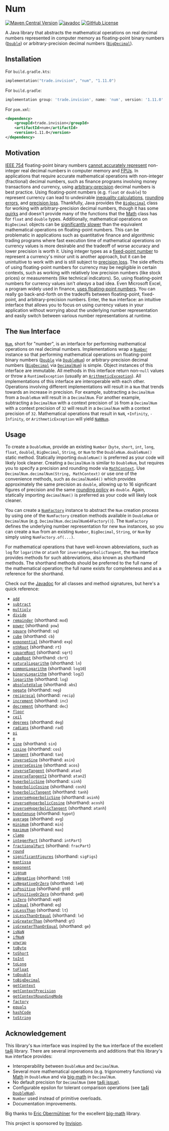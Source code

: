 # Num

[![Maven Central Version](https://img.shields.io/maven-central/v/trade.invision/num)](https://central.sonatype.com/artifact/trade.invision/num)
[![javadoc](https://javadoc.io/badge2/trade.invision/num/javadoc.svg)](https://javadoc.io/doc/trade.invision/num)
[![GitHub License](https://img.shields.io/github/license/invision-trading/num)](https://github.com/invision-trading/num/blob/main/LICENSE.txt)

A Java library that abstracts the mathematical operations on real decimal numbers represented in computer memory as
floating-point binary numbers
([`Double`](https://docs.oracle.com/en/java/javase/21/docs/api/java.base/java/lang/Double.html)) or arbitrary-precision
decimal numbers
([`BigDecimal`](https://docs.oracle.com/en/java/javase/21/docs/api/java.base/java/math/BigDecimal.html)).

## Installation

For `build.gradle.kts`:

```kotlin
implementation("trade.invision", "num", "1.11.0")
```

For `build.gradle`:

```groovy
implementation group: 'trade.invision', name: 'num', version: '1.11.0'
```

For `pom.xml`:

```xml
<dependency>
    <groupId>trade.invision</groupId>
    <artifactId>num</artifactId>
    <version>1.11.0</version>
</dependency>
```

## Motivation

[IEEE 754](https://en.wikipedia.org/wiki/IEEE_754) floating-point binary numbers
[cannot accurately represent](https://en.wikipedia.org/wiki/Floating-point_arithmetic#Accuracy_problems)
non-integer real decimal numbers in computer memory and [FPUs](https://en.wikipedia.org/wiki/Floating-point_unit). In
applications that require accurate mathematical operations with non-integer (fractional) decimal numbers, such as
finance programs involving money transactions and currency, using
[arbitrary-precision](https://en.wikipedia.org/wiki/Arbitrary-precision_arithmetic) decimal numbers is best practice.
Using floating-point numbers (e.g. `float` or `double`) to represent currency can lead to undesirable
[inequality calculations](https://0.30000000000000004.com/),
[rounding errors](https://stackoverflow.com/a/3730040/4352701), and
[precision loss](https://ta4j.github.io/ta4j-wiki/Num.html#choosing-the-right-num-implementation). Thankfully, Java
provides the [`BigDecimal`](https://docs.oracle.com/en/java/javase/21/docs/api/java.base/java/math/BigDecimal.html)
class for working with arbitrary-precision decimal numbers, though it has some
[quirks](https://blogs.oracle.com/javamagazine/post/four-common-pitfalls-of-the-bigdecimal-class-and-how-to-avoid-them)
and doesn't provide many of the functions that the
[Math](https://docs.oracle.com/en/java/javase/21/docs/api/java.base/java/lang/Math.html) class has for `float` and
`double` types. Additionally, mathematical operations on `BigDecimal` objects can be
[significantly slower](http://blog.vanillajava.blog/2024/11/overview-many-developers-consider.html) than the equivalent
mathematical operations on floating-point numbers. This can be problematic in applications such as quantitative finance
and algorithmic trading programs where fast execution time of mathematical operations on currency values is more
desirable and the tradeoff of worse accuracy and lower precision is worth it. Using integer types as a
[fixed-point number](https://en.wikipedia.org/wiki/Fixed-point_arithmetic) to represent a currency's minor unit is
another approach, but it can be unintuitive to work with and is still subject to
[precision loss](https://news.ycombinator.com/item?id=15811730). The side effects of using floating-point numbers for
currency may be negligible in certain contexts, such as working with relatively low precision numbers (like stock
prices) or measurements (like technical indicators). So, using floating-point numbers for currency values isn't _always_
a bad idea. Even Microsoft Excel, a program widely used in finance,
[uses floating-point numbers](https://learn.microsoft.com/en-us/office/troubleshoot/excel/floating-point-arithmetic-inaccurate-result).
You can really go back-and-forth on the tradeoffs between floating-point, fixed-point, and arbitrary-precision numbers.
Enter, the `Num` interface: an intuitive interface that allows you to focus on using currency values in your application
without worrying about the underlying number representation and easily switch between various number representations
at runtime.

## The `Num` Interface

[`Num`](src/main/java/trade/invision/num/Num.java), short for "number", is an interface for performing mathematical
operations on real decimal numbers. Implementations wrap a
[`Number`](https://docs.oracle.com/en/java/javase/21/docs/api/java.base/java/lang/Number.html) instance so that
performing mathematical operations on floating-point binary numbers
([`Double`](https://docs.oracle.com/en/java/javase/21/docs/api/java.base/java/lang/Double.html) via
[`DoubleNum`](src/main/java/trade/invision/num/DoubleNum.java)) or arbitrary-precision decimal numbers
([`BigDecimal`](https://docs.oracle.com/en/java/javase/21/docs/api/java.base/java/math/BigDecimal.html) via
[`DecimalNum`](src/main/java/trade/invision/num/DecimalNum.java)) is simple. Object instances of this interface are
immutable. All methods in this interface return non-`null` values or throw a `RuntimeException` (usually an
[`ArithmeticException`](https://docs.oracle.com/en/java/javase/21/docs/api/java.base/java/lang/ArithmeticException.html)).
All implementations of this interface are interoperable with each other. Operations involving different
implementations will result in a `Num` that trends towards an increase in precision. For example, subtracting a
`DecimalNum` from a `DoubleNum` will result in a `DecimalNum`. For another example, subtracting a `DecimalNum` with a
context precision of `16` from a `DecimalNum` with a context precision of `32` will result in a `DecimalNum` with a
context precision of `32`. Mathematical operations that result in `NaN`, `+Infinity`, `-Infinity`, or
`ArithmeticException` will yield [`NaNNum`](src/main/java/trade/invision/num/NaNNum.java).

## Usage

To create a `DoubleNum`, provide an existing `Number` (`byte`, `short`, `int`, `long`, `float`, `double`), `BigDecimal`,
`String`, or `Num` to the `DoubleNum.doubleNum()` static method. Statically importing `doubleNum()` is preferred as your
code will likely look cleaner. Creating a `DecimalNum` is similar to `DoubleNum`, but requires you to specify a
precision and rounding mode via
[`MathContext`](https://docs.oracle.com/en/java/javase/21/docs/api/java.base/java/math/MathContext.html). Use
`DecimalNum.decimalNum(String, MathContext)` or use one of the convenience methods, such as `decimalNum64()` which
provides approximately the same precision as `double`, allowing up to 16 significant figures of precision and the same
[rounding policy](https://docs.oracle.com/en/java/javase/21/docs/api/java.base/java/math/RoundingMode.html#HALF_EVEN) as
`double`. Again, statically importing `decimalNum()` is preferred as your code will likely look cleaner.

You can create a [`NumFactory`](src/main/java/trade/invision/num/NumFactory.java) instance to abstract the `Num`
creation process by using one of the `NumFactory` creation methods available in `DoubleNum` or `DecimalNum` (e.g.
`DecimalNum.decimalNum64Factory()`). The `NumFactory` defines the underlying number representation for new `Num`
instances, so you can create a `Num` from an existing `Number`, `BigDecimal`, `String`, or `Num` by simply using
`NumFactory.of(...)`.

For mathematical operations that have well-known abbreviations, such as `log` for `logarithm` or `atanh` for
`inverseHyperbolicTangent`, the `Num` interface provides methods for such abbreviations, also known as shorthand
methods. The shorthand methods should be preferred to the full name of the mathematical operation; the full name
exists for completeness and as a reference for the shorthand.

Check out the [Javadoc](https://javadoc.io/doc/trade.invision/num) for all classes and method signatures, but here's a
quick reference:

- [`add`](https://javadoc.io/doc/trade.invision/num/latest/trade/invision/num/Num.html#add(trade.invision.num.Num))
- [`subtract`](https://javadoc.io/doc/trade.invision/num/latest/trade/invision/num/Num.html#subtract(trade.invision.num.Num))
- [`multiply`](https://javadoc.io/doc/trade.invision/num/latest/trade/invision/num/Num.html#multiply(trade.invision.num.Num))
- [`divide`](https://javadoc.io/doc/trade.invision/num/latest/trade/invision/num/Num.html#divide(trade.invision.num.Num))
- [`remainder`](https://javadoc.io/doc/trade.invision/num/latest/trade/invision/num/Num.html#remainder(trade.invision.num.Num)) (shorthand: `mod`)
- [`power`](https://javadoc.io/doc/trade.invision/num/latest/trade/invision/num/Num.html#power(trade.invision.num.Num)) (shorthand: `pow`)
- [`square`](https://javadoc.io/doc/trade.invision/num/latest/trade/invision/num/Num.html#square()) (shorthand: `sq`)
- [`cube`](https://javadoc.io/doc/trade.invision/num/latest/trade/invision/num/Num.html#cube()) (shorthand: `cb`)
- [`exponential`](https://javadoc.io/doc/trade.invision/num/latest/trade/invision/num/Num.html#exponential()) (shorthand: `exp`)
- [`nthRoot`](https://javadoc.io/doc/trade.invision/num/latest/trade/invision/num/Num.html#nthRoot(trade.invision.num.Num)) (shorthand: `rt`)
- [`squareRoot`](https://javadoc.io/doc/trade.invision/num/latest/trade/invision/num/Num.html#squareRoot()) (shorthand: `sqrt`)
- [`cubeRoot`](https://javadoc.io/doc/trade.invision/num/latest/trade/invision/num/Num.html#cubeRoot()) (shorthand: `cbrt`)
- [`naturalLogarithm`](https://javadoc.io/doc/trade.invision/num/latest/trade/invision/num/Num.html#naturalLogarithm()) (shorthand: `ln`)
- [`commonLogarithm`](https://javadoc.io/doc/trade.invision/num/latest/trade/invision/num/Num.html#commonLogarithm()) (shorthand: `log10`)
- [`binaryLogarithm`](https://javadoc.io/doc/trade.invision/num/latest/trade/invision/num/Num.html#binaryLogarithm()) (shorthand: `log2`)
- [`logarithm`](https://javadoc.io/doc/trade.invision/num/latest/trade/invision/num/Num.html#logarithm(trade.invision.num.Num)) (shorthand: `log`)
- [`absoluteValue`](https://javadoc.io/doc/trade.invision/num/latest/trade/invision/num/Num.html#absoluteValue()) (shorthand: `abs`)
- [`negate`](https://javadoc.io/doc/trade.invision/num/latest/trade/invision/num/Num.html#negate()) (shorthand: `neg`)
- [`reciprocal`](https://javadoc.io/doc/trade.invision/num/latest/trade/invision/num/Num.html#reciprocal()) (shorthand: `recip`)
- [`increment`](https://javadoc.io/doc/trade.invision/num/latest/trade/invision/num/Num.html#increment()) (shorthand: `inc`)
- [`decrement`](https://javadoc.io/doc/trade.invision/num/latest/trade/invision/num/Num.html#decrement()) (shorthand: `dec`)
- [`floor`](https://javadoc.io/doc/trade.invision/num/latest/trade/invision/num/Num.html#floor())
- [`ceil`](https://javadoc.io/doc/trade.invision/num/latest/trade/invision/num/Num.html#ceil())
- [`degrees`](https://javadoc.io/doc/trade.invision/num/latest/trade/invision/num/Num.html#degrees()) (shorthand: `deg`)
- [`radians`](https://javadoc.io/doc/trade.invision/num/latest/trade/invision/num/Num.html#radians()) (shorthand: `rad`)
- [`pi`](https://javadoc.io/doc/trade.invision/num/latest/trade/invision/num/Num.html#pi())
- [`e`](https://javadoc.io/doc/trade.invision/num/latest/trade/invision/num/Num.html#e())
- [`sine`](https://javadoc.io/doc/trade.invision/num/latest/trade/invision/num/Num.html#sine()) (shorthand: `sin`)
- [`cosine`](https://javadoc.io/doc/trade.invision/num/latest/trade/invision/num/Num.html#cosine()) (shorthand: `cos`)
- [`tangent`](https://javadoc.io/doc/trade.invision/num/latest/trade/invision/num/Num.html#tangent()) (shorthand: `tan`)
- [`inverseSine`](https://javadoc.io/doc/trade.invision/num/latest/trade/invision/num/Num.html#inverseSine()) (shorthand: `asin`)
- [`inverseCosine`](https://javadoc.io/doc/trade.invision/num/latest/trade/invision/num/Num.html#inverseCosine()) (shorthand: `acos`)
- [`inverseTangent`](https://javadoc.io/doc/trade.invision/num/latest/trade/invision/num/Num.html#inverseTangent()) (shorthand: `atan`)
- [`inverseTangent2`](https://javadoc.io/doc/trade.invision/num/latest/trade/invision/num/Num.html#inverseTangent2(trade.invision.num.Num)) (shorthand: `atan2`)
- [`hyperbolicSine`](https://javadoc.io/doc/trade.invision/num/latest/trade/invision/num/Num.html#hyperbolicSine()) (shorthand: `sinh`)
- [`hyperbolicCosine`](https://javadoc.io/doc/trade.invision/num/latest/trade/invision/num/Num.html#hyperbolicCosine()) (shorthand: `cosh`)
- [`hyperbolicTangent`](https://javadoc.io/doc/trade.invision/num/latest/trade/invision/num/Num.html#hyperbolicTangent()) (shorthand: `tanh`)
- [`inverseHyperbolicSine`](https://javadoc.io/doc/trade.invision/num/latest/trade/invision/num/Num.html#inverseHyperbolicSine()) (shorthand: `asinh`)
- [`inverseHyperbolicCosine`](https://javadoc.io/doc/trade.invision/num/latest/trade/invision/num/Num.html#inverseHyperbolicCosine()) (shorthand: `acosh`)
- [`inverseHyperbolicTangent`](https://javadoc.io/doc/trade.invision/num/latest/trade/invision/num/Num.html#inverseHyperbolicTangent()) (shorthand: `atanh`)
- [`hypotenuse`](https://javadoc.io/doc/trade.invision/num/latest/trade/invision/num/Num.html#hypotenuse(trade.invision.num.Num)) (shorthand: `hypot`)
- [`average`](https://javadoc.io/doc/trade.invision/num/latest/trade/invision/num/Num.html#average(trade.invision.num.Num)) (shorthand: `avg`)
- [`minimum`](https://javadoc.io/doc/trade.invision/num/latest/trade/invision/num/Num.html#minimum(trade.invision.num.Num)) (shorthand: `min`)
- [`maximum`](https://javadoc.io/doc/trade.invision/num/latest/trade/invision/num/Num.html#maximum(trade.invision.num.Num)) (shorthand: `max`)
- [`clamp`](https://javadoc.io/doc/trade.invision/num/latest/trade/invision/num/Num.html#clamp(trade.invision.num.Num,trade.invision.num.Num))
- [`integerPart`](https://javadoc.io/doc/trade.invision/num/latest/trade/invision/num/Num.html#integerPart()) (shorthand: `intPart`)
- [`fractionalPart`](https://javadoc.io/doc/trade.invision/num/latest/trade/invision/num/Num.html#fractionalPart()) (shorthand: `fracPart`)
- [`round`](https://javadoc.io/doc/trade.invision/num/latest/trade/invision/num/Num.html#round())
- [`significantFigures`](https://javadoc.io/doc/trade.invision/num/latest/trade/invision/num/Num.html#significantFigures()) (shorthand: `sigFigs`)
- [`mantissa`](https://javadoc.io/doc/trade.invision/num/latest/trade/invision/num/Num.html#mantissa())
- [`exponent`](https://javadoc.io/doc/trade.invision/num/latest/trade/invision/num/Num.html#exponent())
- [`signum`](https://javadoc.io/doc/trade.invision/num/latest/trade/invision/num/Num.html#signum())
- [`isNegative`](https://javadoc.io/doc/trade.invision/num/latest/trade/invision/num/Num.html#isNegative()) (shorthand: `lt0`)
- [`isNegativeOrZero`](https://javadoc.io/doc/trade.invision/num/latest/trade/invision/num/Num.html#isNegativeOrZero()) (shorthand: `le0`)
- [`isPositive`](https://javadoc.io/doc/trade.invision/num/latest/trade/invision/num/Num.html#isPositive()) (shorthand: `gt0`)
- [`isPositiveOrZero`](https://javadoc.io/doc/trade.invision/num/latest/trade/invision/num/Num.html#isPositiveOrZero()) (shorthand: `ge0`)
- [`isZero`](https://javadoc.io/doc/trade.invision/num/latest/trade/invision/num/Num.html#isZero()) (shorthand: `eq0`)
- [`isEqual`](https://javadoc.io/doc/trade.invision/num/latest/trade/invision/num/Num.html#isEqual(trade.invision.num.Num)) (shorthand: `eq`)
- [`isLessThan`](https://javadoc.io/doc/trade.invision/num/latest/trade/invision/num/Num.html#isLessThan(trade.invision.num.Num)) (shorthand: `lt`)
- [`isLessThanOrEqual`](https://javadoc.io/doc/trade.invision/num/latest/trade/invision/num/Num.html#isLessThanOrEqual(trade.invision.num.Num)) (shorthand: `le`)
- [`isGreaterThan`](https://javadoc.io/doc/trade.invision/num/latest/trade/invision/num/Num.html#isGreaterThan(trade.invision.num.Num)) (shorthand: `gt`)
- [`isGreaterThanOrEqual`](https://javadoc.io/doc/trade.invision/num/latest/trade/invision/num/Num.html#isGreaterThanOrEqual(trade.invision.num.Num)) (shorthand: `ge`)
- [`isNaN`](https://javadoc.io/doc/trade.invision/num/latest/trade/invision/num/Num.html#isNaN())
- [`ifNaN`](https://javadoc.io/doc/trade.invision/num/latest/trade/invision/num/Num.html#ifNaN(trade.invision.num.Num))
- [`unwrap`](https://javadoc.io/doc/trade.invision/num/latest/trade/invision/num/Num.html#unwrap())
- [`toByte`](https://javadoc.io/doc/trade.invision/num/latest/trade/invision/num/Num.html#toByte())
- [`toShort`](https://javadoc.io/doc/trade.invision/num/latest/trade/invision/num/Num.html#toShort())
- [`toInt`](https://javadoc.io/doc/trade.invision/num/latest/trade/invision/num/Num.html#toInt())
- [`toLong`](https://javadoc.io/doc/trade.invision/num/latest/trade/invision/num/Num.html#toLong())
- [`toFloat`](https://javadoc.io/doc/trade.invision/num/latest/trade/invision/num/Num.html#toFloat())
- [`toDouble`](https://javadoc.io/doc/trade.invision/num/latest/trade/invision/num/Num.html#toDouble())
- [`toBigDecimal`](https://javadoc.io/doc/trade.invision/num/latest/trade/invision/num/Num.html#toBigDecimal())
- [`getContext`](https://javadoc.io/doc/trade.invision/num/latest/trade/invision/num/Num.html#getContext())
- [`getContextPrecision`](https://javadoc.io/doc/trade.invision/num/latest/trade/invision/num/Num.html#getContextPrecision())
- [`getContextRoundingMode`](https://javadoc.io/doc/trade.invision/num/latest/trade/invision/num/Num.html#getContextRoundingMode())
- [`factory`](https://javadoc.io/doc/trade.invision/num/latest/trade/invision/num/Num.html#factory())
- [`equals`](https://javadoc.io/doc/trade.invision/num/latest/trade/invision/num/Num.html#equals(java.lang.Object))
- [`hashCode`](https://javadoc.io/doc/trade.invision/num/latest/trade/invision/num/Num.html#hashCode())
- [`toString`](https://javadoc.io/doc/trade.invision/num/latest/trade/invision/num/Num.html#toString())

## Acknowledgement

This library's `Num` interface was inspired by the `Num` interface of the excellent [ta4j](https://github.com/ta4j/ta4j)
library. There are several improvements and additions that this library's `Num` interface provides:

- Interoperability between `DoubleNum` and `DecimalNum`.
- Several more mathematical operations (e.g. trigonometry functions) via
  [Math](https://docs.oracle.com/en/java/javase/21/docs/api/java.base/java/lang/Math.html) in `DoubleNum` and via
  [big-math](https://github.com/eobermuhlner/big-math) in `DecimalNum`.
- No default precision for `DecimalNum` (see [ta4j issue](https://github.com/ta4j/ta4j/issues/1086)).
- Configurable epsilon for tolerant comparison operations (see [ta4j
  `DoubleNum`](https://github.com/ta4j/ta4j/blob/1101dbe059cda92d7dd1f86e755b0466782911d5/ta4j-core/src/main/java/org/ta4j/core/num/DoubleNum.java#L53)).
- `Number` used instead of primitive overloads.
- Documentation improvements.

Big thanks to [Eric Obermühlner](https://github.com/eobermuhlner) for the excellent
[big-math](https://github.com/eobermuhlner/big-math) library.

This project is sponsored by [Invision](https://invision.trade).
